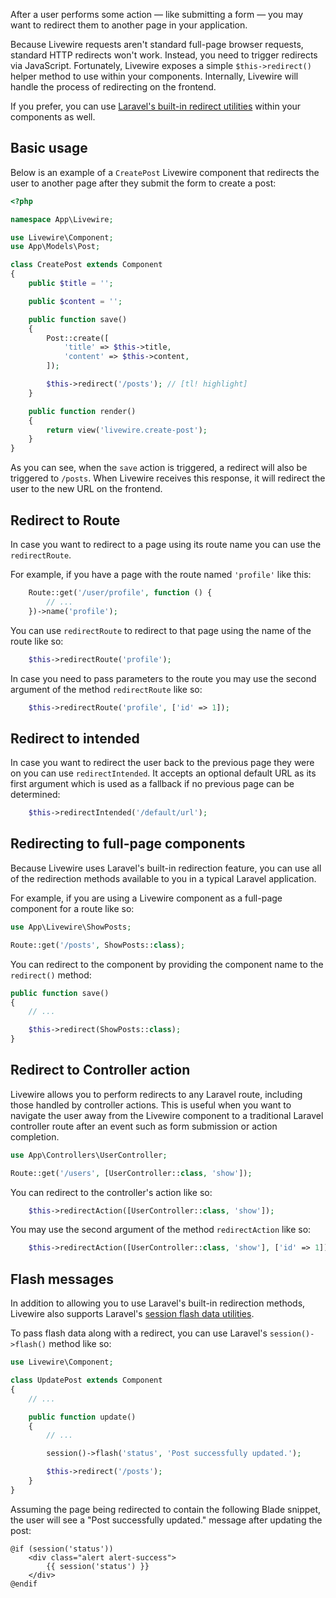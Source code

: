 After a user performs some action — like submitting a form — you may want to redirect them to another page in your application.

Because Livewire requests aren't standard full-page browser requests, standard HTTP redirects won't work. Instead, you need to trigger redirects via JavaScript. Fortunately, Livewire exposes a simple `$this->redirect()` helper method to use within your components. Internally, Livewire will handle the process of redirecting on the frontend.

If you prefer, you can use [Laravel's built-in redirect utilities](https://laravel.com/docs/responses#redirects) within your components as well.

## Basic usage

Below is an example of a `CreatePost` Livewire component that redirects the user to another page after they submit the form to create a post:

```php
<?php

namespace App\Livewire;

use Livewire\Component;
use App\Models\Post;

class CreatePost extends Component
{
	public $title = '';

    public $content = '';

    public function save()
    {
		Post::create([
			'title' => $this->title,
			'content' => $this->content,
		]);

		$this->redirect('/posts'); // [tl! highlight]
    }

    public function render()
    {
        return view('livewire.create-post');
    }
}
```

As you can see, when the `save` action is triggered, a redirect will also be triggered to `/posts`. When Livewire receives this response, it will redirect the user to the new URL on the frontend.

## Redirect to Route

In case you want to redirect to a page using its route name you can use the `redirectRoute`.

For example, if you have a page with the route named `'profile'` like this: 

```php
    Route::get('/user/profile', function () {
        // ...
    })->name('profile');
```

You can use `redirectRoute` to redirect to that page using the name of the route like so:

```php
    $this->redirectRoute('profile');
```

In case you need to pass parameters to the route you may use the second argument of the method `redirectRoute` like so:

```php
    $this->redirectRoute('profile', ['id' => 1]);
```

## Redirect to intended

In case you want to redirect the user back to the previous page they were on you can use `redirectIntended`. It accepts an optional default URL as its first argument which is used as a fallback if no previous page can be determined:

```php
    $this->redirectIntended('/default/url');
```

## Redirecting to full-page components

Because Livewire uses Laravel's built-in redirection feature, you can use all of the redirection methods available to you in a typical Laravel application.

For example, if you are using a Livewire component as a full-page component for a route like so:

```php
use App\Livewire\ShowPosts;

Route::get('/posts', ShowPosts::class);
```

You can redirect to the component by providing the component name to the `redirect()` method:

```php
public function save()
{
    // ...

    $this->redirect(ShowPosts::class);
}
```

## Redirect to Controller action

Livewire allows you to perform redirects to any Laravel route, including those handled by controller actions. This is useful when you want to navigate the user away from the Livewire component to a traditional Laravel controller route after an event such as form submission or action completion.

```php
use App\Controllers\UserController;

Route::get('/users', [UserController::class, 'show']);
```

You can redirect to the controller's action like so:

```php
    $this->redirectAction([UserController::class, 'show']);
```

You may use the second argument of the method `redirectAction` like so:

```php
    $this->redirectAction([UserController::class, 'show'], ['id' => 1]);
```

## Flash messages

In addition to allowing you to use Laravel's built-in redirection methods, Livewire also supports Laravel's [session flash data utilities](https://laravel.com/docs/session#flash-data).

To pass flash data along with a redirect, you can use Laravel's `session()->flash()` method like so:

```php
use Livewire\Component;

class UpdatePost extends Component
{
    // ...

    public function update()
    {
        // ...

        session()->flash('status', 'Post successfully updated.');

        $this->redirect('/posts');
    }
}
```

Assuming the page being redirected to contain the following Blade snippet, the user will see a "Post successfully updated." message after updating the post:

```blade
@if (session('status'))
    <div class="alert alert-success">
        {{ session('status') }}
    </div>
@endif
```
